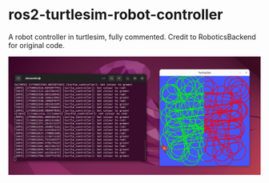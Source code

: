 # ros2-turtlesim-robot-controller
A robot controller in turtlesim, fully commented. Credit to RoboticsBackend for original code.

![alt text](https://github.com/Alexander-Evans-Moncloa/ros2-turtlesim-robot-controller/blob/main/Screenshot%20from%202025-06-25%2012-58-52.png)
